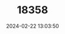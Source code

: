 ---
title: "18358"
category: "Propithecus diadema"
draft: false
date: 2024-02-22 13:03:50
languages:
  Malagasy: ["Amboala", "Sadabe", "Simpona"]
  French: ["Propithèque à diadème"]
  English: ["Diademed Sifaka"]
---